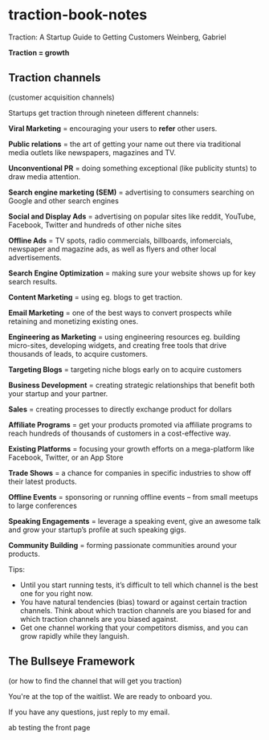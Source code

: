 # traction-book-notes

Traction: A Startup Guide to Getting Customers
Weinberg, Gabriel

**Traction = growth** 

## Traction channels
(customer acquisition channels)

Startups get traction through nineteen different channels:

**Viral Marketing**
= encouraging your users to **refer** other users.

**Public relations**
= the art of getting your name out there via traditional media outlets like newspapers, magazines and TV.

**Unconventional PR**
= doing something exceptional (like publicity stunts) to draw media attention.

**Search engine marketing (SEM)** 
= advertising to consumers searching on Google and other search engines

**Social and Display Ads**
= advertising on popular sites like reddit, YouTube, Facebook, Twitter and hundreds of other niche sites

**Offline Ads**
= TV spots, radio commercials, billboards, infomercials, newspaper and magazine ads, as well as flyers and other local advertisements.

**Search Engine Optimization**
= making sure your website shows up for key search results.

**Content Marketing**
= using eg. blogs to get traction. 

**Email Marketing**
= one of the best ways to convert prospects while retaining and monetizing existing ones.

**Engineering as Marketing** 
= using engineering resources eg. building micro-sites, developing widgets, and creating free tools that drive thousands of leads, to acquire customers.

**Targeting Blogs**
= targeting niche blogs early on to acquire customers

**Business Development**
= creating strategic relationships that benefit both your startup and your partner.

**Sales**
= creating processes to directly exchange product for dollars

**Affiliate Programs**
= get your products promoted via affiliate programs to reach hundreds of thousands of customers in a cost-effective way.

**Existing Platforms**
= focusing your growth efforts on a mega-platform like Facebook, Twitter, or an App Store 

**Trade Shows** 
= a chance for companies in specific industries to show off their latest products.

**Offline Events**
= sponsoring or running offline events – from small meetups to large conferences

**Speaking Engagements**
= leverage a speaking event, give an awesome talk and grow your startup’s profile at such speaking gigs.

**Community Building**
= forming passionate communities around your products.

Tips:
- Until you start running tests, it’s difficult to tell which channel is the best one for you right now.
- You have natural tendencies (bias) toward or against certain traction channels. Think about which traction channels are you biased for and which traction channels are you biased against.
- Get one channel working that your competitors dismiss, and you can grow rapidly while they languish.

## The Bullseye Framework
(or how to find the channel that will get you traction)


You're at the top of the waitlist. We are ready to onboard you.

If you have any questions, just reply to my email. 

ab testing the front page
